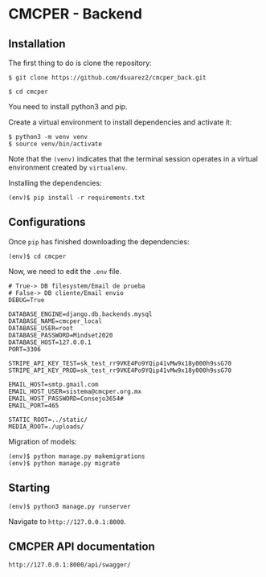 # CMCPER - Backend

## Installation 

The first thing to do is clone the repository:
```
$ git clone https://github.com/dsuarez2/cmcper_back.git

$ cd cmcper
```
You need to install python3 and pip.

Create a virtual environment to install dependencies and activate it:
```
$ python3 -m venv venv
$ source venv/bin/activate
```
Note that the `(venv)` indicates that the terminal session operates in a virtual environment created by `virtualenv`.

Installing the dependencies:
```
(env)$ pip install -r requirements.txt
```




## Configurations
Once `pip` has finished downloading the dependencies:
```
(env)$ cd cmcper
```

Now, we need to edit the `.env` file.
```
# True-> DB filesystem/Email de prueba  
# False-> DB cliente/Email envio  
DEBUG=True

DATABASE_ENGINE=django.db.backends.mysql
DATABASE_NAME=cmcper_local
DATABASE_USER=root
DATABASE_PASSWORD=Mindset2020
DATABASE_HOST=127.0.0.1
PORT=3306

STRIPE_API_KEY_TEST=sk_test_rr9VKE4Po9YQip41vMw9x18y000h9ssG70
STRIPE_API_KEY_PROD=sk_test_rr9VKE4Po9YQip41vMw9x18y000h9ssG70

EMAIL_HOST=smtp.gmail.com
EMAIL_HOST_USER=sistema@cmcper.org.mx
EMAIL_HOST_PASSWORD=Consejo3654#
EMAIL_PORT=465

STATIC_ROOT=../static/
MEDIA_ROOT=./uploads/

```
Migration of models:
```
(env)$ python manage.py makemigrations
(env)$ python manage.py migrate
```
## Starting 

````
(env)$ python3 manage.py runserver
````

Navigate to `http://127.0.0.1:8000`.


## CMCPER API documentation

`http://127.0.0.1:8000/api/swagger/`